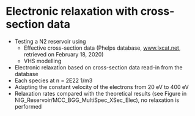 # Electronic relaxation with cross-section data
* Testing a N2 reservoir using
  * Effective cross-section data (Phelps database, www.lxcat.net, retrieved on February 18, 2020)
  * VHS modelling
* Electronic relaxation based on cross-section data read-in from the database
* Each species at n = 2E22 1/m3
* Adapting the constant velocity of the electrons from 20 eV to 400 eV
* Relaxation rates compared with the theoretical results (see Figure in NIG_Reservoir/MCC_BGG_MultiSpec_XSec_Elec), no relaxation is performed